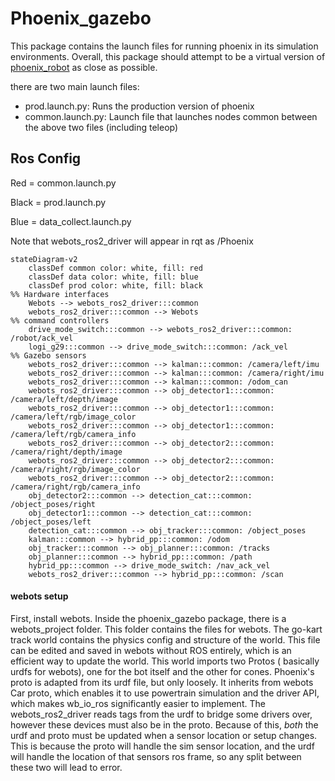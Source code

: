 # Phoenix_gazebo

This package contains the launch files for running phoenix in its simulation environments. Overall, this package
should attempt to be a virtual version of [phoenix_robot](phoenix_robot.md) as close as possible.

there are two main launch files:

- prod.launch.py: Runs the production version of phoenix
- common.launch.py: Launch file that launches nodes common between the above two files (including teleop)


## Ros Config

Red = common.launch.py

Black = prod.launch.py

Blue = data_collect.launch.py

Note that webots_ros2_driver will appear in rqt as /Phoenix

```mermaid
stateDiagram-v2
    classDef common color: white, fill: red
    classDef data color: white, fill: blue
    classDef prod color: white, fill: black
%% Hardware interfaces
    Webots --> webots_ros2_driver:::common
    webots_ros2_driver:::common --> Webots
%% command controllers
    drive_mode_switch:::common --> webots_ros2_driver:::common: /robot/ack_vel
    logi_g29:::common --> drive_mode_switch:::common: /ack_vel
%% Gazebo sensors
    webots_ros2_driver:::common --> kalman:::common: /camera/left/imu
    webots_ros2_driver:::common --> kalman:::common: /camera/right/imu
    webots_ros2_driver:::common --> kalman:::common: /odom_can
    webots_ros2_driver:::common --> obj_detector1:::common: /camera/left/depth/image
    webots_ros2_driver:::common --> obj_detector1:::common: /camera/left/rgb/image_color
    webots_ros2_driver:::common --> obj_detector1:::common: /camera/left/rgb/camera_info
    webots_ros2_driver:::common --> obj_detector2:::common: /camera/right/depth/image
    webots_ros2_driver:::common --> obj_detector2:::common: /camera/right/rgb/image_color
    webots_ros2_driver:::common --> obj_detector2:::common: /camera/right/rgb/camera_info
    obj_detector2:::common --> detection_cat:::common: /object_poses/right
    obj_detector1:::common --> detection_cat:::common: /object_poses/left
    detection_cat:::common --> obj_tracker:::common: /object_poses
    kalman:::common --> hybrid_pp:::common: /odom
    obj_tracker:::common --> obj_planner:::common: /tracks
    obj_planner:::common --> hybrid_pp:::common: /path
    hybrid_pp:::common --> drive_mode_switch: /nav_ack_vel
    webots_ros2_driver:::common --> hybrid_pp:::common: /scan
```

#### webots setup

First, install webots. Inside the phoenix_gazebo package, there is a webots_project folder. This folder contains the
files for webots. The go-kart track world contains the physics config and structure of the world. This file can be
edited
and saved in webots without ROS entirely, which is an efficient way to update the world. This world imports two Protos (
basically urdfs for webots), one for the bot itself and the other for cones. Phoenix's proto is adapted from its urdf
file,
but only loosely. It inherits from webots Car proto, which enables it to use powertrain simulation and the driver API,
which makes wb_io_ros significantly easier to implement. The webots_ros2_driver reads tags from the urdf to bridge some
drivers over, however these devices must also be in the proto. Because of this, _both_ the urdf and proto must be
updated when a sensor location or setup changes. This is because the proto will handle the sim sensor location, and the
urdf will handle the location of that sensors ros frame, so any split between these two will lead to error.
